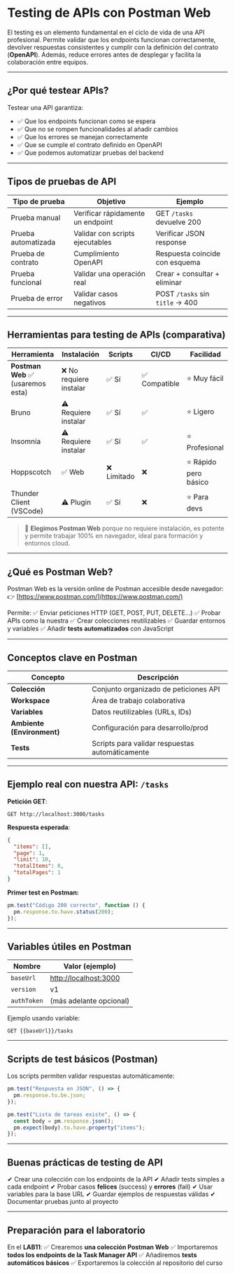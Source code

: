 # Testing de APIs con Postman Web

El testing es un elemento fundamental en el ciclo de vida de una API profesional. Permite validar que los endpoints funcionan correctamente, devolver respuestas consistentes y cumplir con la definición del contrato (**OpenAPI**). Además, reduce errores antes de desplegar y facilita la colaboración entre equipos.

---

## ¿Por qué testear APIs?

Testear una API garantiza:

* ✅ Que los endpoints funcionan como se espera
* ✅ Que no se rompen funcionalidades al añadir cambios
* ✅ Que los errores se manejan correctamente
* ✅ Que se cumple el contrato definido en OpenAPI
* ✅ Que podemos automatizar pruebas del backend

---

## Tipos de pruebas de API

| Tipo de prueba      | Objetivo                          | Ejemplo                         |
| ------------------- | --------------------------------- | ------------------------------- |
| Prueba manual       | Verificar rápidamente un endpoint | GET `/tasks` devuelve 200       |
| Prueba automatizada | Validar con scripts ejecutables   | Verificar JSON response         |
| Prueba de contrato  | Cumplimiento OpenAPI              | Respuesta coincide con esquema  |
| Prueba funcional    | Validar una operación real        | Crear + consultar + eliminar    |
| Prueba de error     | Validar casos negativos           | POST `/tasks` sin `title` → 400 |

---

## Herramientas para testing de APIs (comparativa)

| Herramienta                       | Instalación            | Scripts    | CI/CD        | Facilidad            |
| --------------------------------- | ---------------------- | ---------- | ------------ | -------------------- |
| **Postman Web** ✅ (usaremos esta) | ❌ No requiere instalar | ✅ Sí       | ✅ Compatible | ⭐ Muy fácil          |
| Bruno                             | ⚠️ Requiere instalar   | ✅ Sí       | ✅            | ⭐ Ligero             |
| Insomnia                          | ⚠️ Requiere instalar   | ✅ Sí       | ✅            | ⭐ Profesional        |
| Hoppscotch                        | ✅ Web                  | ❌ Limitado | ❌            | ⭐ Rápido pero básico |
| Thunder Client (VSCode)           | ⚠️ Plugin              | ✅ Sí       | ❌            | ⭐ Para devs          |

> 🎯 **Elegimos Postman Web** porque no requiere instalación, es potente y permite trabajar 100% en navegador, ideal para formación y entornos cloud.

---

## ¿Qué es Postman Web?

Postman Web es la versión online de Postman accesible desde navegador:
👉 [https://www.postman.com/](https://www.postman.com/)

Permite:
✅ Enviar peticiones HTTP (GET, POST, PUT, DELETE…)
✅ Probar APIs como la nuestra
✅ Crear colecciones reutilizables
✅ Guardar entornos y variables
✅ Añadir **tests automatizados** con JavaScript

---

## Conceptos clave en Postman

| Concepto                   | Descripción                                     |
| -------------------------- | ----------------------------------------------- |
| **Colección**              | Conjunto organizado de peticiones API           |
| **Workspace**              | Área de trabajo colaborativa                    |
| **Variables**              | Datos reutilizables (URLs, IDs)                 |
| **Ambiente (Environment)** | Configuración para desarrollo/prod              |
| **Tests**                  | Scripts para validar respuestas automáticamente |

---

## Ejemplo real con nuestra API: `/tasks`

**Petición GET**:

```
GET http://localhost:3000/tasks
```

**Respuesta esperada**:

```json
{
  "items": [],
  "page": 1,
  "limit": 10,
  "totalItems": 0,
  "totalPages": 1
}
```

**Primer test en Postman:**

```js
pm.test("Código 200 correcto", function () {
  pm.response.to.have.status(200);
});
```

---

## Variables útiles en Postman

| Nombre      | Valor (ejemplo)                                |
| ----------- | ---------------------------------------------- |
| `baseUrl`   | [http://localhost:3000](http://localhost:3000) |
| `version`   | v1                                             |
| `authToken` | (más adelante opcional)                        |

Ejemplo usando variable:

```
GET {{baseUrl}}/tasks
```

---

## Scripts de test básicos (Postman)

Los scripts permiten validar respuestas automáticamente:

```js
pm.test("Respuesta en JSON", () => {
  pm.response.to.be.json;
});

pm.test("Lista de tareas existe", () => {
  const body = pm.response.json();
  pm.expect(body).to.have.property("items");
});
```

---

## Buenas prácticas de testing de API

✔ Crear una colección con los endpoints de la API
✔ Añadir tests simples a cada endpoint
✔ Probar casos **felices** (success) y **errores** (fail)
✔ Usar variables para la base URL
✔ Guardar ejemplos de respuestas válidas
✔ Documentar pruebas junto al proyecto

---

## Preparación para el laboratorio

En el **LAB11**:
✅ Crearemos **una colección Postman Web**
✅ Importaremos **todos los endpoints de la Task Manager API**
✅ Añadiremos **tests automáticos básicos**
✅ Exportaremos la colección al repositorio del curso

